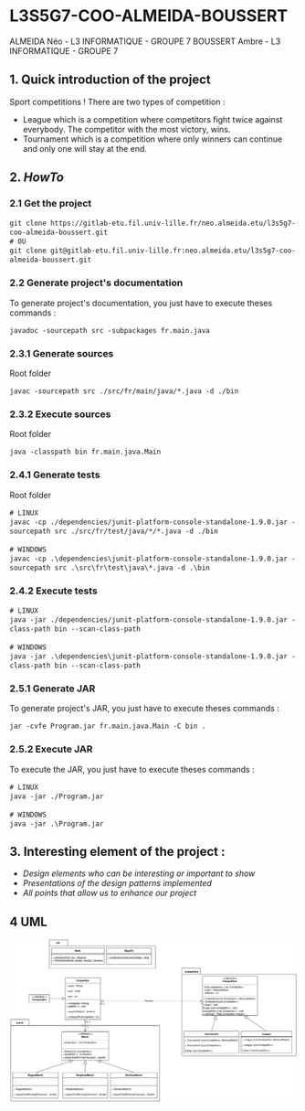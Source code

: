 # L3S5G7-COO-ALMEIDA-BOUSSERT

ALMEIDA Néo - L3 INFORMATIQUE - GROUPE 7
BOUSSERT Ambre - L3 INFORMATIQUE - GROUPE 7

## 1. Quick introduction of the project

Sport competitions ! There are two types of competition : 
- League which is a competition where competitors fight twice against everybody. The competitor with the most victory, wins. 
- Tournament which is a competition where only winners can continue and only one will stay at the end. 

## 2. *HowTo* 

### 2.1 Get the project
	
```
git clone https://gitlab-etu.fil.univ-lille.fr/neo.almeida.etu/l3s5g7-coo-almeida-boussert.git
# OU
git clone git@gitlab-etu.fil.univ-lille.fr:neo.almeida.etu/l3s5g7-coo-almeida-boussert.git
```

### 2.2 Generate project's documentation 

To generate project's documentation, you just have to execute theses commands :

```
javadoc -sourcepath src -subpackages fr.main.java
```

### 2.3.1 Generate sources

Root folder
```
javac -sourcepath src ./src/fr/main/java/*.java -d ./bin
```

### 2.3.2 Execute sources

Root folder
```
java -classpath bin fr.main.java.Main
```

### 2.4.1 Generate tests
Root folder
```
# LINUX
javac -cp ./dependencies/junit-platform-console-standalone-1.9.0.jar -sourcepath src ./src/fr/test/java/*/*.java -d ./bin

# WINDOWS
javac -cp .\dependencies\junit-platform-console-standalone-1.9.0.jar -sourcepath src .\src\fr\test\java\*.java -d .\bin
```

### 2.4.2 Execute tests

```
# LINUX
java -jar ./dependencies/junit-platform-console-standalone-1.9.0.jar -class-path bin --scan-class-path

# WINDOWS
java -jar .\dependencies\junit-platform-console-standalone-1.9.0.jar -class-path bin --scan-class-path
```

### 2.5.1 Generate JAR 

To generate project's JAR, you just have to execute theses commands :
```
jar -cvfe Program.jar fr.main.java.Main -C bin .
```

### 2.5.2 Execute JAR

To execute the JAR, you just have to execute theses commands :  
```
# LINUX
java -jar ./Program.jar

# WINDOWS
java -jar .\Program.jar
```

## 3. Interesting element of the project :

- *Design elements who can be interesting or important to show*
- *Presentations of the design patterns implemented*
- *All points that allow us to enhance our project* 

## 4 UML

!["Uml of the project"](./UML.png)
